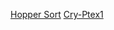 [Hopper Sort](https://github.com/kjutzn/hoppersort)
[Cry-Ptex1](https://github.com/kjutzn/cry-ptex1)
